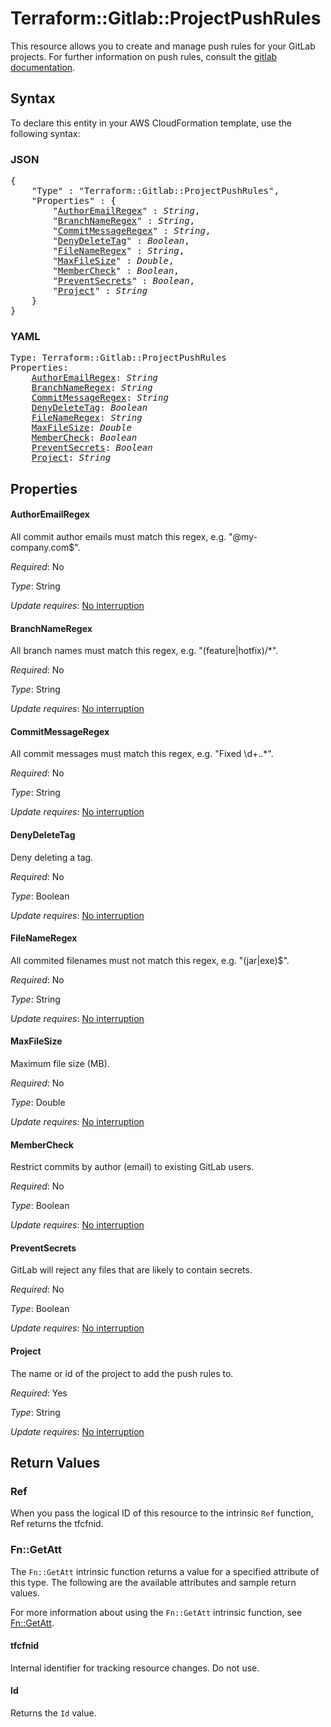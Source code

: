 # Terraform::Gitlab::ProjectPushRules

This resource allows you to create and manage push rules for your GitLab projects.
For further information on push rules, consult the [gitlab
documentation](https://docs.gitlab.com/ce/push_rules/push_rules.html#push-rules).

## Syntax

To declare this entity in your AWS CloudFormation template, use the following syntax:

### JSON

<pre>
{
    "Type" : "Terraform::Gitlab::ProjectPushRules",
    "Properties" : {
        "<a href="#authoremailregex" title="AuthorEmailRegex">AuthorEmailRegex</a>" : <i>String</i>,
        "<a href="#branchnameregex" title="BranchNameRegex">BranchNameRegex</a>" : <i>String</i>,
        "<a href="#commitmessageregex" title="CommitMessageRegex">CommitMessageRegex</a>" : <i>String</i>,
        "<a href="#denydeletetag" title="DenyDeleteTag">DenyDeleteTag</a>" : <i>Boolean</i>,
        "<a href="#filenameregex" title="FileNameRegex">FileNameRegex</a>" : <i>String</i>,
        "<a href="#maxfilesize" title="MaxFileSize">MaxFileSize</a>" : <i>Double</i>,
        "<a href="#membercheck" title="MemberCheck">MemberCheck</a>" : <i>Boolean</i>,
        "<a href="#preventsecrets" title="PreventSecrets">PreventSecrets</a>" : <i>Boolean</i>,
        "<a href="#project" title="Project">Project</a>" : <i>String</i>
    }
}
</pre>

### YAML

<pre>
Type: Terraform::Gitlab::ProjectPushRules
Properties:
    <a href="#authoremailregex" title="AuthorEmailRegex">AuthorEmailRegex</a>: <i>String</i>
    <a href="#branchnameregex" title="BranchNameRegex">BranchNameRegex</a>: <i>String</i>
    <a href="#commitmessageregex" title="CommitMessageRegex">CommitMessageRegex</a>: <i>String</i>
    <a href="#denydeletetag" title="DenyDeleteTag">DenyDeleteTag</a>: <i>Boolean</i>
    <a href="#filenameregex" title="FileNameRegex">FileNameRegex</a>: <i>String</i>
    <a href="#maxfilesize" title="MaxFileSize">MaxFileSize</a>: <i>Double</i>
    <a href="#membercheck" title="MemberCheck">MemberCheck</a>: <i>Boolean</i>
    <a href="#preventsecrets" title="PreventSecrets">PreventSecrets</a>: <i>Boolean</i>
    <a href="#project" title="Project">Project</a>: <i>String</i>
</pre>

## Properties

#### AuthorEmailRegex

All commit author emails must match this regex, e.g. "@my-company.com$".

_Required_: No

_Type_: String

_Update requires_: [No interruption](https://docs.aws.amazon.com/AWSCloudFormation/latest/UserGuide/using-cfn-updating-stacks-update-behaviors.html#update-no-interrupt)

#### BranchNameRegex

All branch names must match this regex, e.g. "(feature|hotfix)\/*".

_Required_: No

_Type_: String

_Update requires_: [No interruption](https://docs.aws.amazon.com/AWSCloudFormation/latest/UserGuide/using-cfn-updating-stacks-update-behaviors.html#update-no-interrupt)

#### CommitMessageRegex

All commit messages must match this regex, e.g. "Fixed \d+\..*".

_Required_: No

_Type_: String

_Update requires_: [No interruption](https://docs.aws.amazon.com/AWSCloudFormation/latest/UserGuide/using-cfn-updating-stacks-update-behaviors.html#update-no-interrupt)

#### DenyDeleteTag

Deny deleting a tag.

_Required_: No

_Type_: Boolean

_Update requires_: [No interruption](https://docs.aws.amazon.com/AWSCloudFormation/latest/UserGuide/using-cfn-updating-stacks-update-behaviors.html#update-no-interrupt)

#### FileNameRegex

All commited filenames must not match this regex, e.g. "(jar|exe)$".

_Required_: No

_Type_: String

_Update requires_: [No interruption](https://docs.aws.amazon.com/AWSCloudFormation/latest/UserGuide/using-cfn-updating-stacks-update-behaviors.html#update-no-interrupt)

#### MaxFileSize

Maximum file size (MB).

_Required_: No

_Type_: Double

_Update requires_: [No interruption](https://docs.aws.amazon.com/AWSCloudFormation/latest/UserGuide/using-cfn-updating-stacks-update-behaviors.html#update-no-interrupt)

#### MemberCheck

Restrict commits by author (email) to existing GitLab users.

_Required_: No

_Type_: Boolean

_Update requires_: [No interruption](https://docs.aws.amazon.com/AWSCloudFormation/latest/UserGuide/using-cfn-updating-stacks-update-behaviors.html#update-no-interrupt)

#### PreventSecrets

GitLab will reject any files that are likely to contain secrets.

_Required_: No

_Type_: Boolean

_Update requires_: [No interruption](https://docs.aws.amazon.com/AWSCloudFormation/latest/UserGuide/using-cfn-updating-stacks-update-behaviors.html#update-no-interrupt)

#### Project

The name or id of the project to add the push rules to.

_Required_: Yes

_Type_: String

_Update requires_: [No interruption](https://docs.aws.amazon.com/AWSCloudFormation/latest/UserGuide/using-cfn-updating-stacks-update-behaviors.html#update-no-interrupt)

## Return Values

### Ref

When you pass the logical ID of this resource to the intrinsic `Ref` function, Ref returns the tfcfnid.

### Fn::GetAtt

The `Fn::GetAtt` intrinsic function returns a value for a specified attribute of this type. The following are the available attributes and sample return values.

For more information about using the `Fn::GetAtt` intrinsic function, see [Fn::GetAtt](https://docs.aws.amazon.com/AWSCloudFormation/latest/UserGuide/intrinsic-function-reference-getatt.html).

#### tfcfnid

Internal identifier for tracking resource changes. Do not use.

#### Id

Returns the <code>Id</code> value.

